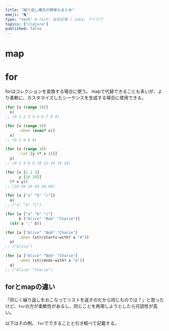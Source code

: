 ```yaml
---
title: "繰り返し構文の簡単なまとめ"
emoji: "🐈️"
type: "tech" # tech: 技術記事 / idea: アイデア
topics: ["clojure"]
published: false
---
```


# map


# for

forはコレクションを変換する場合に使う。
mapで代替できることも多いが、より柔軟に、カスタマイズしたシーケンスを生成する場合に使用できる。

```clojure
(for [x (range 10)]
  x)
;; (0 1 2 3 4 5 6 7 8 9)

(for [x (range 10)
      :when (even? x)]
  x)
;; (0 2 4 6 8)

(for [x (range 10)
      :let [y (* x 2)]]
  y)
;; (0 2 4 6 8 10 12 14 16 18)

(for [x [1 2 3]
      y [10 20]]
  (* x y))
;; (10 20 20 40 30 60)

(for [a ["a" "b" "c"]]
  a)
;; ("a" "b" "c")

(for [a ["a" "b" "c"]
      b ["Alice" "Bob" "Charie"]]
  (str a ":" b))

(for [a ["Alice" "Bob" "Charie"]
      :when (str/starts-with? a "A")]
  a)
;; ("Alice")

(for [a ["Alice" "Bob" "Charie"]
      :when (str/ends-with? a "e")]
  a)
;; ("Alice" "Charie")
```

## forとmapの違い

「同じく繰り返しをおこなってリストを返すのだから同じものでは？」と思ったけど、`for`の方が柔軟性があるし、同じことを再現しようとしたら可読性が高い。

以下はその例。
`for`でできることと引き較べて記載する。


```clojure


```